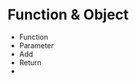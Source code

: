 <h1>Function & Object</h1>
<ul>
  <li>Function</li>
  <li>Parameter</li>
  <li>Add</li>
  <li>Return</li>
  <li></li>
</ul>

